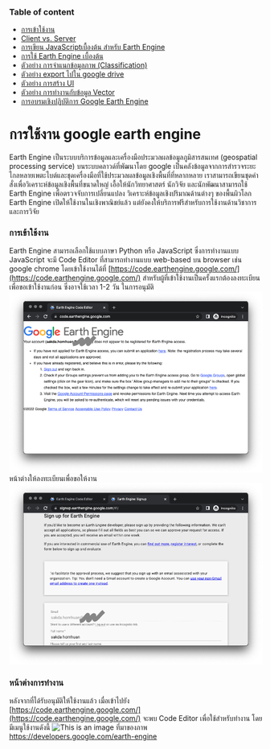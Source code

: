 ### Table of content
* [การเข้าใช้งาน](#การเข้าใช้งาน)
* [Client vs. Server](./0_client_vs_server.md)
* [การเขียน JavaScriptเบื้องต้น สำหรับ Earth Engine](./1_JavaScript.md)
* [การใช้ Earth Engine เบื้องต้น](./2_GEE_basic.md)
* [ตัวอย่าง การจำแนกข้อมูลภาพ (Classification)](./3_Classification.md)
* [ตัวอย่าง export ไปใน google drive](./4_export.md)
* [ตัวอย่าง การสร้าง UI](./5_ui.md)
* [ตัวอย่าง การทำงานกับข้อมูล Vector](./6_vector.md)
* [การอบรมเชิงปฏิบัติการ Google Earth Engine](./workshop.md)

# การใช้งาน google earth engine
Earth Engine เป็นระบบบริการข้อมูลและเครื่องมือประมวลผลข้อมูลภูมิสารสนเทศ (geospatial processing service) บนระบบคลาวด์ที่พัฒนาโดย google เป็นคลังข้อมูลจากการสำรวจระยะไกลหลายเพตะไบต์และชุดเครื่องมือที่ใช้ประมวลผลข้อมูลเชิงพื้นที่ที่หลากหลาย
เราสามารถเขียนชุดคำสั่งเพื่อวิเคราะห์ข้อมูลเชิงพื้นที่ขนาดใหญ่ เอื้อให้นักวิทยาศาสตร์ นักวิจัย และนักพัฒนาสามารถใช้ Earth Engine เพื่อตรวจจับการเปลี่ยนแปลง 
วิเคราะห์ข้อมูลเชิงปริมาณด้านต่างๆ ของพื้นผิวโลก Earth Engine เปิดให้ใช้งานในเชิงพาณิชย์แล้ว แต่ยังคงให้บริการฟรีสำหรับการใช้งานด้านวิชาการและการวิจัย

### การเข้าใช้งาน
Earth Engine สามารถเลือกใช้แบบภาษา Python หรือ JavaScript ซึ่งการทำงานแบบ JavaScript จะมี Code Editor ที่สามารถทำงานแบบ web-based บน browser เช่น google chrome 
โดยเข้าใช้งานได้ที่ [https://code.earthengine.google.com/](https://code.earthengine.google.com/) สำหรับผู้ที่เข้าใช้งานเป็นครั้งแรกต้องลงทะเบียนเพื่อขอเข้าใช้งานก่อน ซึ่งอาจใช้เวลา 1-2 วัน ในการอนุมัติ
![This is an image](./docs/assets/regis.png)
หน้าต่างให้ลงทะเบียนเพื่อขอให้งาน
![This is an image](./docs/assets/regis2.png)

### หน้าต่างการทำงาน
หลังจากที่ได้รับอนุมัติให้ใช้งานแล้ว เมื่อเข้าไปยัง [https://code.earthengine.google.com/](https://code.earthengine.google.com/) จะพบ Code Editor เพื่อใช้สำหรับทำงาน โดยมีเมนูใช้งานดังนี้
![This is an image](https://developers.google.com/earth-engine/images/Code_editor_diagram.png)
ที่มาของภาพ https://developers.google.com/earth-engine

